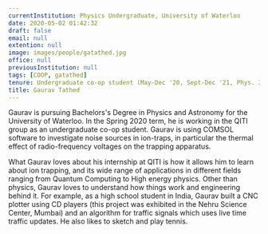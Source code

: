 ```yaml
---
currentInstitution: Physics Undergraduate, University of Waterloo
date: 2020-05-02 01:42:32
draft: false
email: null
extention: null
image: images/people/gatathed.jpg
office: null
previousInstitution: null
tags: [COOP, gatathed]
tenure: Undergraduate co-op student (May-Dec '20, Sept-Dec '21, Phys. 3B)
title: Gaurav Tathed
---
```



Gaurav is pursuing Bachelors's Degree in Physics and Astronomy for the University of Waterloo. In the Spring 2020 term, he is working in the QITI group as an undergraduate co-op student. Gaurav is using COMSOL software to investigate noise sources in ion-traps, in particular the thermal effect of radio-frequency voltages on the trapping apparatus.

What Gaurav loves about his internship at QITI is how it allows him to learn about ion trapping, and its wide range of applications in different fields ranging from Quantum Computing to High energy physics. Other than physics, Gaurav loves to understand how things work and engineering behind it. For example, as a high school student in India, Gaurav built a CNC plotter using CD players (this project was exhibited in the Nehru Science Center, Mumbai) and an algorithm for traffic signals which uses live time traffic updates. He also likes to sketch and play tennis.
